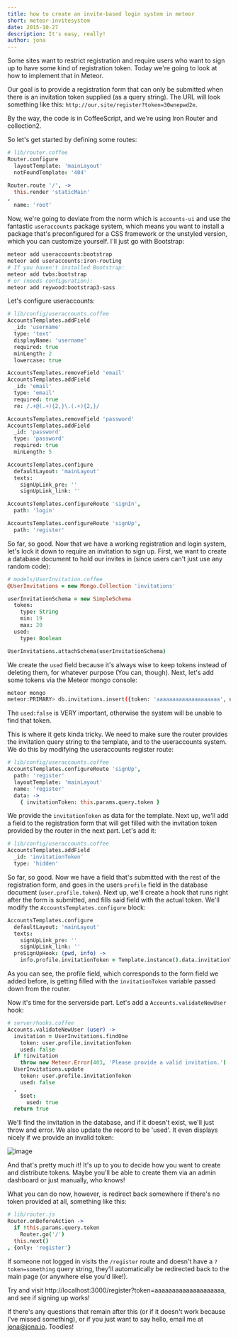 ```yaml
---
title: how to create an invite-based login system in meteor
short: meteor-invitesystem
date: 2015-10-27
description: It's easy, really!
author: jona
---
```


Some sites want to restrict registration and require users who want to sign up to have some kind of registration token. Today we're going to look at how to implement that in Meteor.

Our goal is to provide a registration form that can only be submitted when there is an invitation token supplied (as a query string). The URL will look something like this: `http://our.site/register?token=30wnepwd2e`.

By the way, the code is in CoffeeScript, and we're using Iron Router and collection2.

So let's get started by defining some routes:
```coffeescript
# lib/router.coffee
Router.configure
  layoutTemplate: 'mainLayout'
  notFoundTemplate: '404'

Router.route '/', ->
  this.render 'staticMain'
,
  name: 'root'
```

Now, we're going to deviate from the norm which is `accounts-ui` and use the fantastic `useraccounts` package system, which means you want to install a package that's preconfigured for a CSS framework or the unstyled version, which you can customize yourself. I'll just go with Bootstrap:

```bash
meteor add useraccounts:bootstrap
meteor add useraccounts:iron-routing
# If you haven't installed Bootstrap:
meteor add twbs:bootstrap
# or (needs configuration):
meteor add reywood:bootstrap3-sass
```

Let's configure useraccounts:

```coffeescript
# lib/config/useraccounts.coffee
AccountsTemplates.addField
  _id: 'username'
  type: 'text'
  displayName: 'username'
  required: true
  minLength: 2
  lowercase: true

AccountsTemplates.removeField 'email'
AccountsTemplates.addField
  _id: 'email'
  type: 'email'
  required: true
  re: /.+@(.+){2,}\.(.+){2,}/

AccountsTemplates.removeField 'password'
AccountsTemplates.addField
  _id: 'password'
  type: 'password'
  required: true
  minLength: 5

AccountsTemplates.configure
  defaultLayout: 'mainLayout'
  texts:
    signUpLink_pre: ''
    signUpLink_link: ''

AccountsTemplates.configureRoute 'signIn',
  path: 'login'

AccountsTemplates.configureRoute 'signUp',
  path: 'register'
```

So far, so good. Now that we have a working registration and login system, let's lock it down to require an invitation to sign up. First, we want to create a database document to hold our invites in (since users can't just use any random code):

```coffeescript
# models/UserInvitation.coffee
@UserInvitations = new Mongo.Collection 'invitations'

userInvitationSchema = new SimpleSchema
  token:
    type: String
    min: 19
    max: 20
  used:
    type: Boolean

UserInvitations.attachSchema(userInvitationSchema)
```

We create the `used` field because it's always wise to keep tokens instead of deleting them, for whatever purpose (You can, though). Next, let's add some tokens via the Meteor mongo console:

```bash
meteor mongo
meteor:PRIMARY> db.invitations.insert({token: 'aaaaaaaaaaaaaaaaaaaa', used: false});
```

The `used:false` is VERY important, otherwise the system will be unable to find that token.

This is where it gets kinda tricky. We need to make sure the router provides the invitation query string to the template, and to the useraccounts system. We do this by modifying the useraccounts register route:

```coffeescript
# lib/config/useraccounts.coffee
AccountsTemplates.configureRoute 'signUp',
  path: 'register'
  layoutTemplate: 'mainLayout'
  name: 'register'
  data: ->
    { invitationToken: this.params.query.token }
```

We provide the `invitationToken` as data for the template. Next up, we'll add a field to the registration form that will get filled with the invitation token provided by the router in the next part. Let's add it:

```coffeescript
# lib/config/useraccounts.coffee
AccountsTemplates.addField
  _id: 'invitationToken'
  type: 'hidden'
```

So far, so good. Now we have a field that's submitted with the rest of the registration form, and goes in the users `profile` field in the database document (`user.profile.token`). Next up, we'll create a hook that runs right after the form is submitted, and fills said field with the actual token. We'll modify the `AccountsTemplates.configure` block:

```coffeescript
AccountsTemplates.configure
  defaultLayout: 'mainLayout'
  texts:
    signUpLink_pre: ''
    signUpLink_link: ''
  preSignUpHook: (pwd, info) ->
    info.profile.invitationToken = Template.instance().data.invitationToken
```

As you can see, the profile field, which corresponds to the form field we added before, is getting filled with the `invitationToken` variable passed down from the router.

Now it's time for the serverside part. Let's add a `Accounts.validateNewUser` hook:

```coffeescript
# server/hooks.coffee
Accounts.validateNewUser (user) ->
  invitation = UserInvitations.findOne
    token: user.profile.invitationToken
    used: false
  if !invitation
    throw new Meteor.Error(403, 'Please provide a valid invitation.')
  UserInvitations.update
    token: user.profile.invitationToken
    used: false
  ,
    $set:
      used: true
  return true
```

We'll find the invitation in the database, and if it doesn't exist, we'll just throw and error. We also update the record to be 'used'. It even displays nicely if we provide an invalid token:

![image](http://i.pomf.pl/suwwlx.png)

And that's pretty much it! It's up to you to decide how you want to create and distribute tokens. Maybe you'll be able to create them via an admin dashboard or just manually, who knows!

What you can do now, however, is redirect back somewhere if there's no token provided at all, something like this:

```coffeescript
# lib/router.js
Router.onBeforeAction ->
  if !this.params.query.token
    Router.go('/')
  this.next()
, {only: 'register'}
```

If someone not logged in visits the `/register` route and doesn't have a `?token=something` query string, they'll automatically be redirected back to the main page (or anywhere else you'd like!).

Try and visit http://localhost:3000/register?token=aaaaaaaaaaaaaaaaaaaa, and see if signing up works!

If there's any questions that remain after this (or if it doesn't work because I've missed something), or if you just want to say hello, email me at [jona@jona.io](mailto:jona@jona.io). Toodles!
